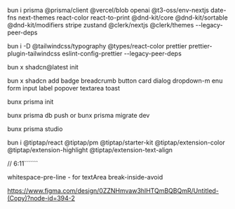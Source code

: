 bun i prisma @prisma/client @vercel/blob openai @t3-oss/env-nextjs date-fns next-themes react-color react-to-print @dnd-kit/core @dnd-kit/sortable @dnd-kit/modifiers stripe zustand @clerk/nextjs @clerk/themes --legacy-peer-deps

bun i -D @tailwindcss/typography @types/react-color prettier prettier-plugin-tailwindcss eslint-config-prettier --legacy-peer-deps

bun x shadcn@latest init

bun x shadcn add badge breadcrumb button card dialog dropdown-m enu form input label popover textarea toast

bunx prisma init

bunx prisma db push or bunx prisma migrate dev

bunx prisma studio

bun i @tiptap/react @tiptap/pm @tiptap/starter-kit @tiptap/extension-color @tiptap/extension-highlight @tiptap/extension-text-align


// 6:11```````



<!-- https://github.com/codinginflow/nextjs-15-ai-resume-builder  -->

<!-- prisma.io/docs/orm/more/help-and-troubleshooting/help-articles/nextjs-prisma-client-dev-practices  -->


whitespace-pre-line - for textArea
break-inside-avoid


https://www.figma.com/design/0ZZNHmvaw3hlHTQmBQBQmR/Untitled-(Copy)?node-id=394-2